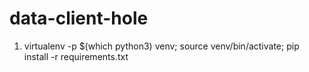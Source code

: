 # data-client-hole
1. virtualenv -p $(which python3) venv; source venv/bin/activate; pip install -r requirements.txt

